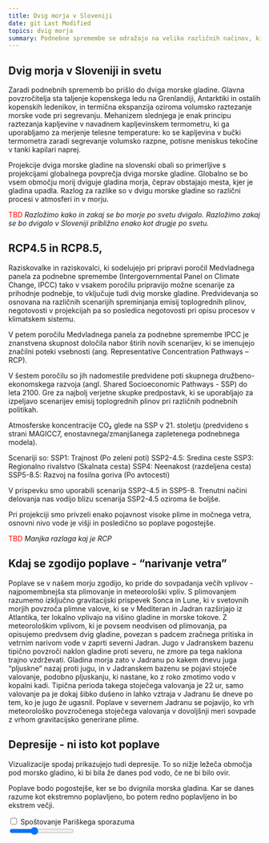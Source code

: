 ```yaml
---
title: Dvig morja v Sloveniji
date: git Last Modified
topics: dvig morja
summary: Podnebne spremembe se odražajo na veliko različnih načinov, ki so medsebojno povezani, zato jih je včasih težko nazorno prikazati. Pokazali bomo, kako se bo zaradi podnebnih sprememb skozi leta in v različnih scenarijih izpustov toplogrednih plinov dvigalo in poplavljalo morje v Sloveniji.
---
```


## Dvig morja v Sloveniji in svetu

Zaradi podnebnih sprememb bo prišlo do dviga morske gladine. Glavna povzročitelja sta taljenje kopenskega ledu na Grenlandiji, Antarktiki in ostalih kopenskih ledenikov, in termična ekspanzija oziroma volumsko raztezanje morske vode pri segrevanju. Mehanizem slednjega je enak principu raztezanja kapljevine v navadnem kapljevinskem termometru, ki ga uporabljamo za merjenje telesne temperature: ko se kapljevina v bučki termometra zaradi segrevanje volumsko razpne, potisne meniskus tekočine v tanki kapilari naprej. 

Projekcije dviga morske gladine na slovenski obali so primerljive s projekcijami globalnega povprečja dviga morske gladine. Globalno se bo vsem območju morij dviguje gladina morja, čeprav obstajajo mesta, kjer je gladina upadla. Razlog za razlike so v dvigu morske gladine so različni procesi v atmosferi in v morju.

<font color="red">TBD</font> 
 *Razložimo kako in zakaj se bo morje po svetu dvigalo. Razložimo zakaj se bo dvigalo v Sloveniji približno enako kot drugje po svetu.*

##  RCP4.5 in RCP8.5,

Raziskovalke in raziskovalci, ki sodelujejo pri pripravi poročil Medvladnega panela za podnebne spremembe (Intergovernmental Panel on Climate Change, IPCC) tako v vsakem poročilu pripravijo možne scenarije za prihodnje podnebje, to vključuje tudi dvig morske gladine. Predvidevanja so osnovana na različnih scenarijih spreminjanja emisij toplogrednih plinov, negotovosti v projekcijah pa so posledica negotovosti pri opisu procesov v klimatskem sistemu.

V petem poročilu Medvladnega panela za podnebne spremembe IPCC je znanstvena skupnost določila nabor štirih novih scenarijev, ki se imenujejo značilni poteki vsebnosti (ang. Representative Concentration Pathways – RCP). 

V šestem poročilu so jih nadomestile predvidene poti skupnega družbeno-ekonomskega razvoja (angl. Shared Socioeconomic Pathways - SSP) do leta 2100. Gre za najbolj verjetne skupke predpostavk, ki se uporabljajo za izpeljavo scenarijev emisij toplogrednih plinov pri različnih podnebnih politikah.

Atmosferske koncentracije CO₂ glede na SSP v 21. stoletju (predvideno s strani MAGICC7, enostavnega/zmanjšanega zapletenega podnebnega modela).

Scenariji so:
SSP1: Trajnost (Po zeleni poti)
SSP2-4.5: Sredina ceste
SSP3: Regionalno rivalstvo (Skalnata cesta)
SSP4: Neenakost (razdeljena cesta)
SSP5-8.5: Razvoj na fosilna goriva (Po avtocesti)

V prispevku smo uporabili scenarija SSP2-4.5 in SSP5-8. Trenutni načini delovanja nas vodijo blizu scenarija SSP2-4.5 oziroma še boljše. 

Pri projekciji smo privzeli enako pojavnost visoke plime in močnega vetra, osnovni nivo vode je višji in posledično so poplave pogostejše.

<font color="red">TBD</font> 
 *Manjka razlaga kaj je RCP*

##  Kdaj se zgodijo poplave -  “narivanje vetra”

Poplave se v našem morju zgodijo, ko pride do sovpadanja večih vplivov - najpomembnejša sta plimovanje in meteorološki vpliv. S plimovanjem razumemo izključno gravitacijski prispevek Sonca in Lune, ki v svetovnih morjih povzroča plimne valove, ki se v Mediteran in Jadran razširjajo iz Atlantika, ter lokalno vplivajo na višino gladine in morske tokove. Z meteorološkim vplivom, ki je povsem neodvisen od plimovanja, pa opisujemo predvsem dvig gladine, povezan s padcem zračnega pritiska in vetrnim narivom vode v zaprti severni Jadran. Jugo v Jadranskem bazenu tipično povzroči naklon gladine proti severu, ne zmore pa tega naklona trajno vzdrževati. Gladina morja zato v Jadranu po kakem dnevu juga “pljuskne” nazaj proti jugu, in v Jadranskem bazenu se pojavi stoječe valovanje, podobno pljuskanju, ki nastane, ko z roko zmotimo vodo v kopalni kadi. Tipična perioda takega stoječega valovanja je 22 ur, samo valovanje pa je dokaj šibko dušeno in lahko vztraja v Jadranu še dneve po tem, ko je jugo že ugasnil. Poplave v severnem Jadranu se pojavijo, ko vrh meteorološko povzročenega stoječega valovanja v dovoljšnji meri sovpade z vrhom gravitacijsko generirane plime. 

##  Depresije -  ni isto kot poplave

Vizualizacije spodaj prikazujejo tudi depresije. To so nižje ležeča območja pod morsko gladino, ki bi bila že danes pod vodo, če ne bi bilo ovir. 

Poplave bodo pogostejše, ker se bo dvignila morska gladina. Kar se danes razume kot ekstremno poplavljeno, bo potem redno poplavljeno in bo ekstrem večji.

<div id="seaRise">
    <link rel="stylesheet" href="https://unpkg.com/leaflet@1.7.1/dist/leaflet.css" integrity="sha512-xodZBNTC5n17Xt2atTPuE1HxjVMSvLVW9ocqUKLsCC5CXdbqCmblAshOMAS6/keqq/sMZMZ19scR4PsZChSR7A==" crossorigin="">
    <script src="https://unpkg.com/leaflet@1.7.1/dist/leaflet.js" integrity="sha512-XQoYMqMTK8LvdxXYG3nZ448hOEQiglfqkJs1NOQV44cWnUrBc8PkAOcXy20w0vlaXaVUearIOBhiXZ5V3ynxwA==" crossorigin=""></script>
    <link rel="stylesheet" href="https://unpkg.com/leaflet-fullscreen@1.0.2/dist/leaflet.fullscreen.css" integrity="sha512-Tbna5DrK+N26ZZczWjdHj7BHyU3vUAjA7JsGhIyTM/7jBiy4f4DbiScuLQxaxB51+Gh/+a+Z7AwQmh2FyafjLg==" crossorigin="">
    <script src="https://unpkg.com/leaflet-fullscreen@1.0.2/dist/Leaflet.fullscreen.min.js" integrity="sha512-N/rydaIg6KU3Pvy8M0RZTQoMBsgA3+oKZ5dWY3lvGoT7DeOyLI0rhNb12OGmu8zRixAOXJvs8QQ02zcbkjwx8g==" crossorigin=""></script>
    <script type="module">
        import SeaRise from '/code/dvig-morja/index.jsx'
        SeaRise(document.getElementById('seaRise'))
    </script>
    <label>
        <input class="parisAgreementCheckbox" type="checkbox"> Spoštovanje Pariškega sporazuma
    </label>
    <div>
        <span class="yearSelectionLabel"></span>
        <input class="yearSelectionSlider" type="range" min="2020" max="2100" value="2050">
    </div>
    <object class="svgGraph w-96" type="image/svg+xml"></object>
    <div class="chart map h-80"></div>
</div>
